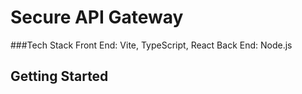 # Secure API Gateway
###Tech Stack
  Front End: Vite, TypeScript, React
  Back End: Node.js

## Getting Started
  
